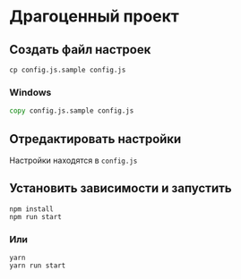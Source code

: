 # Драгоценный проект

## Создать файл настроек

```shell
cp config.js.sample config.js
```

### Windows

```cmd
copy config.js.sample config.js
```

## Отредактировать настройки

Настройки находятся в `config.js`

## Установить зависимости и запустить

```
npm install
npm run start
```

### Или

```
yarn
yarn run start
```
